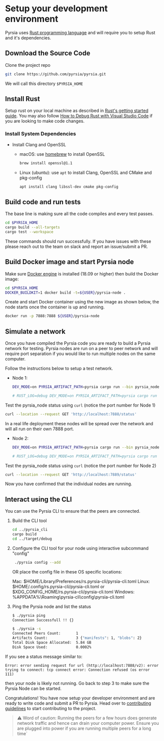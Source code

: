 # Setup your development environment

Pyrsia uses [Rust programming language](https://www.rust-lang.org/) and will require you to setup Rust and it's dependencies.

## Download the Source Code

Clone the project repo

```sh
git clone https://github.com/pyrsia/pyrsia.git
```

We will call this directory `$PYRSIA_HOME`

## Install Rust

Setup rust on your local machine as described in [Rust's getting started guide](https://www.rust-lang.org/learn/get-started).
You may also follow [How to Debug Rust with Visual Studio Code](https://www.forrestthewoods.com/blog/how-to-debug-rust-with-visual-studio-code/)
if you are looking to make code changes.

### Install System Dependencies

- Install Clang and OpenSSL
  - macOS: use [homebrew](https://brew.sh/) to install OpenSSL

    ```sh
    brew install openssl@1.1
    ```

  - Linux (ubuntu): use `apt` to install Clang, OpenSSL and CMake and pkg-config

    ```sh
    apt install clang libssl-dev cmake pkg-config
    ```

## Build code and run tests

The base line is making sure all the code compiles and every test passes.

```sh
cd $PYRSIA_HOME
cargo build --all-targets
cargo test --workspace
```

These commands should run successfully. If you have issues with these please reach out to the team on slack and report an issue/submit a PR.

## Build Docker image and start Pyrsia node

Make sure [Docker engine](https://docs.docker.com/engine/install/) is installed (18.09 or higher) then build the Docker image:

```sh
cd $PYRSIA_HOME
DOCKER_BUILDKIT=1 docker build -t=${USER}/pyrsia-node .
```

Create and start Docker container using the new image as shown below, the node starts once the container is up and running.

```sh
docker run -p 7888:7888 ${USER}/pyrsia-node
```

## Simulate a network

Once you have compiled the Pyrsia code you are ready to build a Pyrsia network for testing. Pyrsia nodes are run on a peer to peer network and will require port separation if you would like to run multiple nodes on the same computer.

Follow the instructions below to setup a test network.

- Node 1:

   ```sh
   DEV_MODE=on PYRSIA_ARTIFACT_PATH=pyrsia cargo run --bin pyrsia_node -- -p 7888

   # RUST_LOG=debug DEV_MODE=on PYRSIA_ARTIFACT_PATH=pyrsia cargo run --bin pyrsia_node -- -p 7888 # Use this environment variable if you would like to see debug logs
   ```

Test the pyrsia_node status using `curl` (notice the port number for Node 1)

```sh
curl --location --request GET 'http://localhost:7888/status'
```

In a real life deployment these nodes will be spread over the network and will all run on their own 7888 port.

- Node 2:

   ```sh
   DEV_MODE=on PYRSIA_ARTIFACT_PATH=pyrsia cargo run --bin pyrsia_node -- -p 7889

   # RUST_LOG=debug DEV_MODE=on PYRSIA_ARTIFACT_PATH=pyrsia cargo run --bin pyrsia_node -- -p 8181 # Use this environment variable if you would like to see debug logs
   ```

Test the pyrsia_node status using `curl` (notice the port number for Node 2)

```sh
curl --location --request GET 'http://localhost:7889/status'
```

Now you have confirmed that the individual nodes are running.

## Interact using the CLI

You can use the Pyrsia CLI to ensure that the peers are connected.

1. Build the CLI tool

   ```sh
   cd ../pyrsia_cli
   cargo build
   cd ../target/debug
   ```

2. Configure the CLI tool for your node using interactive subcommand "config"

   ```sh
    ./pyrsia config --add
    ```

   OR place the config file in these OS specific locations:

   Mac:  $HOME/Library/Preferences/rs.pyrsia-cli/pyrsia-cli.toml
   Linux: $HOME/.config/rs.pyrsia-cli/pyrsia-cli.toml or $XDG_CONFIG_HOME/rs.pyrsia-cli/pyrsia-cli.toml
   Windows: %APPDATA%\\Roaming\\pyrsia-cli\\config\\pyrsia-cli.toml

3. Ping the Pyrsia node and list the status

    ```sh
    $ ./pyrsia ping
    Connection Successfull !! {}
    ```

    ```sh
    $ ./pyrsia -s
    Connected Peers Count:       1
    Artifacts Count:             3 {"manifests": 1, "blobs": 2}
    Total Disk Space Allocated:  5.84 GB
    Disk Space Used:             0.0002%
    ```

If you see a status message similar to:

```text
Error: error sending request for url (http://localhost:7888/v2): error trying to connect: tcp connect error: Connection refused (os error 111)
```

then your node is likely not running. Go back to step 3 to make sure the Pyrsia Node can be started.

Congratulations! You have now setup your developer environment and are ready to write code and submit a PR to Pyrsia. Head over to [contributing guidelines](https://pyrsia.io/docs/get_involved/contributing/) to start contributing to the project.

> ⚠️ Word of caution: Running the peers for a few hours does generate network traffic and hence can drain your computer power. Ensure you are plugged into power if you are running multiple peers for a long time`
